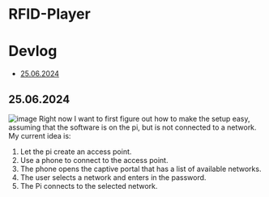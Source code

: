 # RFID-Player

# Devlog
- [25.06.2024](##25.06.2024)

## 25.06.2024
![image](https://github.com/renja-g/RFID-Player/assets/76645494/4093736f-4aae-4558-82d7-10dd5297f489)
Right now I want to first figure out how to make the setup easy, assuming that the software is on the pi, but is not connected to a network.
My current idea is:
1. Let the pi create an access point.
2. Use a phone to connect to the access point.
3. The phone opens the captive portal that has a list of available networks.
4. The user selects a network and enters in the password.
5. The Pi connects to the selected network.
